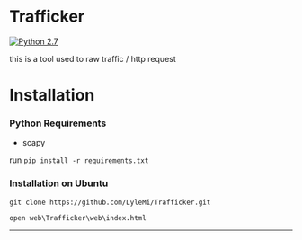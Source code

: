 # Trafficker

[![Python 2.7](https://img.shields.io/badge/Python-2.7-yellow.svg)](http://www.python.org/download/)

this is a tool used to raw traffic / http request

# Installation

### Python Requirements

* scapy

run ```pip install -r requirements.txt```

### Installation on Ubuntu

```
git clone https://github.com/LyleMi/Trafficker.git

open web\Trafficker\web\index.html

```


---